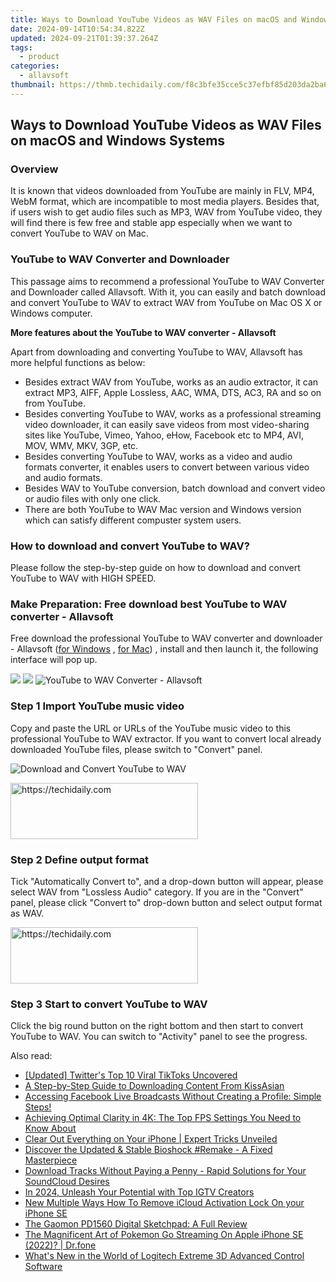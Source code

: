 ```yaml
---
title: Ways to Download YouTube Videos as WAV Files on macOS and Windows Systems
date: 2024-09-14T10:54:34.822Z
updated: 2024-09-21T01:39:37.264Z
tags:
  - product
categories:
  - allavsoft
thumbnail: https://thmb.techidaily.com/f8c3bfe35cce5c37efbf85d203da2ba6c70ae952a01231a15536e05f0907b970.png
---
```


## Ways to Download YouTube Videos as WAV Files on macOS and Windows Systems

### Overview

It is known that videos downloaded from YouTube are mainly in FLV, MP4, WebM format, which are incompatible to most media players. Besides that, if users wish to get audio files such as MP3, WAV from YouTube video, they will find there is few free and stable app especially when we want to convert YouTube to WAV on Mac.

### YouTube to WAV Converter and Downloader

This passage aims to recommend a professional YouTube to WAV Converter and Downloader called Allavsoft. With it, you can easily and batch download and convert YouTube to WAV to extract WAV from YouTube on Mac OS X or Windows computer.

**More features about the YouTube to WAV converter - Allavsoft**

Apart from downloading and converting YouTube to WAV, Allavsoft has more helpful functions as below:

* Besides extract WAV from YouTube, works as an audio extractor, it can extract MP3, AIFF, Apple Lossless, AAC, WMA, DTS, AC3, RA and so on from YouTube.
* Besides converting YouTube to WAV, works as a professional streaming video downloader, it can easily save videos from most video-sharing sites like YouTube, Vimeo, Yahoo, eHow, Facebook etc to MP4, AVI, MOV, WMV, MKV, 3GP, etc.
* Besides converting YouTube to WAV, works as a video and audio formats converter, it enables users to convert between various video and audio formats.
* Besides WAV to YouTube conversion, batch download and convert video or audio files with only one click.
* There are both YouTube to WAV Mac version and Windows version which can satisfy different compuster system users.

### How to download and convert YouTube to WAV?

Please follow the step-by-step guide on how to download and convert YouTube to WAV with HIGH SPEED.

### Make Preparation: Free download best YouTube to WAV converter - Allavsoft

Free download the professional YouTube to WAV converter and downloader - Allavsoft ([for Windows](https://tools.techidaily.com/allavsoft/products/) , [for Mac](https://tools.techidaily.com/allavsoft/products/)) , install and then launch it, the following interface will pop up.

[![](https://www.allavsoft.com/how-to/../images/how-to/free-download-win.jpg)](https://tools.techidaily.com/allavsoft/products/) [![](https://www.allavsoft.com/how-to/../images/how-to/free-download-mac.jpg)](https://tools.techidaily.com/allavsoft/products/) ![YouTube to WAV Converter - Allavsoft](https://www.allavsoft.com/how-to/../images/allavsoft/screen-shot-600.jpg)

### Step 1 Import YouTube music video

Copy and paste the URL or URLs of the YouTube music video to this professional YouTube to WAV extractor. If you want to convert local already downloaded YouTube files, please switch to "Convert" panel.

![Download and Convert YouTube to WAV](https://www.allavsoft.com/how-to/../images/how-to/convert-youtube-to-wav-mac-windows/convert-youtube-to-wav.jpg)

<!-- affiliate ads begin -->
<a href="https://aligracehair.sjv.io/c/5597632/2047406/19272" target="_top" id="2047406">
  <img src="//a.impactradius-go.com/display-ad/19272-2047406" border="0" alt="https://techidaily.com" width="300" height="90"/>
</a>
<img height="0" width="0" src="https://aligracehair.sjv.io/i/5597632/2047406/19272" style="position:absolute;visibility:hidden;" border="0" />
<!-- affiliate ads end -->

### Step 2 Define output format

Tick "Automatically Convert to", and a drop-down button will appear, please select WAV from "Lossless Audio" category. If you are in the "Convert" panel, please click "Convert to" drop-down button and select output format as WAV.

<!-- affiliate ads begin -->
<a href="https://aligracehair.sjv.io/c/5597632/2036496/19272" target="_top" id="2036496">
  <img src="//a.impactradius-go.com/display-ad/19272-2036496" border="0" alt="https://techidaily.com" width="300" height="90"/>
</a>
<img height="0" width="0" src="https://aligracehair.sjv.io/i/5597632/2036496/19272" style="position:absolute;visibility:hidden;" border="0" />
<!-- affiliate ads end -->

### Step 3 Start to convert YouTube to WAV

Click the big round button on the right bottom and then start to convert YouTube to WAV. You can switch to "Activity" panel to see the progress.

<ins class="adsbygoogle"
     style="display:block"
     data-ad-format="autorelaxed"
     data-ad-client="ca-pub-7571918770474297"
     data-ad-slot="1223367746"></ins>

<ins class="adsbygoogle"
     style="display:block"
     data-ad-client="ca-pub-7571918770474297"
     data-ad-slot="8358498916"
     data-ad-format="auto"
     data-full-width-responsive="true"></ins>

<span class="atpl-alsoreadstyle">Also read:</span>
<div><ul>
<li><a href="https://twitter-videos.techidaily.com/updated-twitters-top-10-viral-tiktoks-uncovered/"><u>[Updated] Twitter's Top 10 Viral TikToks Uncovered</u></a></li>
<li><a href="https://win-trending.techidaily.com/a-step-by-step-guide-to-downloading-content-from-kissasian/"><u>A Step-by-Step Guide to Downloading Content From KissAsian</u></a></li>
<li><a href="https://win-trending.techidaily.com/accessing-facebook-live-broadcasts-without-creating-a-profile-simple-steps/"><u>Accessing Facebook Live Broadcasts Without Creating a Profile: Simple Steps!</u></a></li>
<li><a href="https://win-trending.techidaily.com/achieving-optimal-clarity-in-4k-the-top-fps-settings-you-need-to-know-about/"><u>Achieving Optimal Clarity in 4K: The Top FPS Settings You Need to Know About</u></a></li>
<li><a href="https://data-safeguard.techidaily.com/clear-out-everything-on-your-iphone-expert-tricks-unveiled/"><u>Clear Out Everything on Your iPhone | Expert Tricks Unveiled</u></a></li>
<li><a href="https://program-issues.techidaily.com/discover-the-updated-and-stable-bioshock-remake-a-fixed-masterpiece/"><u>Discover the Updated & Stable Bioshock #Remake - A Fixed Masterpiece</u></a></li>
<li><a href="https://win-trending.techidaily.com/download-tracks-without-paying-a-penny-rapid-solutions-for-your-soundcloud-desires/"><u>Download Tracks Without Paying a Penny - Rapid Solutions for Your SoundCloud Desires</u></a></li>
<li><a href="https://instagram-video-recordings.techidaily.com/in-2024-unleash-your-potential-with-top-igtv-creators/"><u>In 2024, Unleash Your Potential with Top IGTV Creators</u></a></li>
<li><a href="https://activate-lock.techidaily.com/new-multiple-ways-how-to-remove-icloud-activation-lock-on-your-iphone-se-by-drfone-ios/"><u>New Multiple Ways How To Remove iCloud Activation Lock On your iPhone SE</u></a></li>
<li><a href="https://buynow-tips.techidaily.com/the-gaomon-pd1560-digital-sketchpad-a-full-review/"><u>The Gaomon PD1560 Digital Sketchpad: A Full Review</u></a></li>
<li><a href="https://ios-pokemon-go.techidaily.com/the-magnificent-art-of-pokemon-go-streaming-on-apple-iphone-se-2022-drfone-by-drfone-virtual-ios/"><u>The Magnificent Art of Pokemon Go Streaming On Apple iPhone SE (2022)? | Dr.fone</u></a></li>
<li><a href="https://hardware-help.techidaily.com/whats-new-in-the-world-of-logitech-extreme-3d-advanced-control-software/"><u>What's New in the World of Logitech Extreme 3D Advanced Control Software</u></a></li>
</ul></div>

